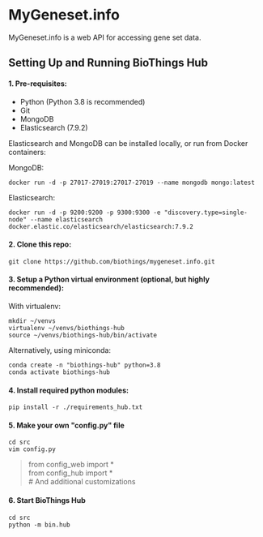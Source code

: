 # MyGeneset.info

MyGeneset.info is a web API for accessing gene set data.

## Setting Up and Running BioThings Hub


#### 1. Pre-requisites:

- Python (Python 3.8 is recommended)
- Git
- MongoDB
- Elasticsearch (7.9.2)

Elasticsearch and MongoDB can be installed locally, or run from Docker containers:

MongoDB:

    docker run -d -p 27017-27019:27017-27019 --name mongodb mongo:latest

Elasticsearch:

    docker run -d -p 9200:9200 -p 9300:9300 -e "discovery.type=single-node" --name elasticsearch docker.elastic.co/elasticsearch/elasticsearch:7.9.2

#### 2. Clone this repo:


    git clone https://github.com/biothings/mygeneset.info.git


#### 3. Setup a Python virtual environment (optional, but highly recommended):

With virtualenv:

    mkdir ~/venvs
    virtualenv ~/venvs/biothings-hub
    source ~/venvs/biothings-hub/bin/activate


Alternatively, using miniconda:

    conda create -n "biothings-hub" python=3.8 
    conda activate biothings-hub


#### 4. Install required python modules:


    pip install -r ./requirements_hub.txt


#### 5. Make your own "config.py" file


    cd src
    vim config.py
    
   >from config_web import *  
   >from config_hub import *  
   >&#35; And additional customizations


#### 6. Start BioThings Hub

    cd src
    python -m bin.hub

